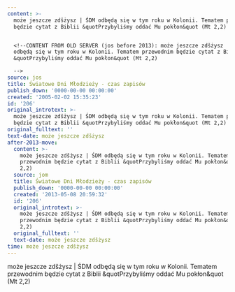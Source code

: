 ```yaml
---
content: >-
  może jeszcze zdšżysz | ŚDM odbędą się w tym roku w Kolonii. Tematem przewodnim
  będzie cytat z Biblii &quotPrzybyliśmy oddać Mu pokłon&quot (Mt 2,2)


  <!--CONTENT FROM OLD SERVER (jos before 2013): może jeszcze zdšżysz | ŚDM
  odbędą się w tym roku w Kolonii. Tematem przewodnim będzie cytat z Biblii
  &quotPrzybyliśmy oddać Mu pokłon&quot (Mt 2,2)

  -->
source: jos
title: Światowe Dni Młodzieży - czas zapisów
publish_down: '0000-00-00 00:00:00'
created: '2005-02-02 15:35:23'
id: '206'
original_introtext: >-
  może jeszcze zdšżysz | ŚDM odbędą się w tym roku w Kolonii. Tematem przewodnim
  będzie cytat z Biblii &quotPrzybyliśmy oddać Mu pokłon&quot (Mt 2,2)
original_fulltext: ''
text-date: może jeszcze zdšżysz
after-2013-move:
  content: >-
    może jeszcze zdšżysz | ŚDM odbędą się w tym roku w Kolonii. Tematem
    przewodnim będzie cytat z Biblii &quotPrzybyliśmy oddać Mu pokłon&quot (Mt
    2,2)
  source: jom
  title: Światowe Dni Młodzieży - czas zapisów
  publish_down: '0000-00-00 00:00:00'
  created: '2013-05-08 20:59:32'
  id: '206'
  original_introtext: >-
    może jeszcze zdšżysz | ŚDM odbędą się w tym roku w Kolonii. Tematem
    przewodnim będzie cytat z Biblii &quotPrzybyliśmy oddać Mu pokłon&quot (Mt
    2,2)
  original_fulltext: ''
  text-date: może jeszcze zdšżysz
time: może jeszcze zdšżysz
---
```

może jeszcze zdšżysz | ŚDM odbędą się w tym roku w Kolonii. Tematem przewodnim będzie cytat z Biblii &quotPrzybyliśmy oddać Mu pokłon&quot (Mt 2,2)

<!--CONTENT FROM OLD SERVER (jos before 2013): może jeszcze zdšżysz | ŚDM odbędą się w tym roku w Kolonii. Tematem przewodnim będzie cytat z Biblii &quotPrzybyliśmy oddać Mu pokłon&quot (Mt 2,2)
-->

<!--{{json:{"created_date":"2005-02-02 15:35:23","publish_down":"0000-00-00 00:00:00","id":"206"}}}-->